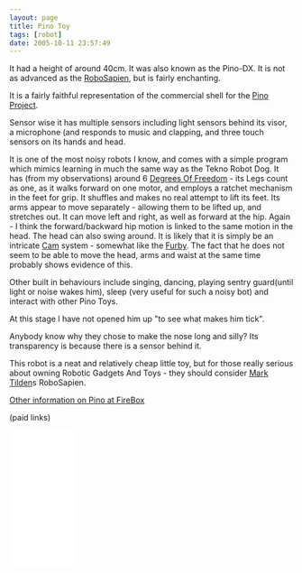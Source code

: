 ```yaml
---
layout: page
title: Pino Toy
tags: [robot]
date: 2005-10-11 23:57:49
---
```

It had a height of around 40cm. It was also known as the Pino-DX. It is not as advanced as the [RoboSapien](/wiki/robosapien.html "RoboSapien"), but is fairly enchanting.

It is a fairly faithful representation of the commercial shell for the [Pino Project](/wiki/pino.html "The Pino Project aka Open Pino is intended as a standard platform for humanoid robotics.").

Sensor wise it has multiple sensors including light sensors behind its visor, a microphone (and responds to music and clapping, and three touch sensors on its hands and head.

It is one of the most noisy robots I know, and comes with a simple program which mimics learning in much the same way as the Tekno Robot Dog. It has (from my observations) around 6 [Degrees Of Freedom](/wiki/degrees_of_freedom.html "A term used for the axes of movement for a robot, or robot limb.") - its Legs count as one, as it walks forward on one motor, and employs a ratchet mechanism in the feet for grip. It shuffles and makes no real attempt to lift its feet. Its arms appear to move separately - allowing them to be lifted up, and stretches out. It can move left and right, as well as forward at the hip. Again - I think the forward/backward hip motion is linked to the same motion in the head. The head can also swing around. It is likely that it is simply be an intricate [Cam](/wiki/cam.html "CAM") system - somewhat like the [Furby](/wiki/furby.html "Furby"). The fact that he does not seem to be able to move the head, arms and waist at the same time probably shows evidence of this.

Other built in behaviours include singing, dancing, playing sentry guard(until light or noise wakes him), sleep (very useful for such a noisy bot) and interact with other Pino Toys.

At this stage I have not opened him up "to see what makes him tick".

Anybody know why they chose to make the nose long and silly? Its transparency is because there is a sensor behind it.

This robot is a neat and relatively cheap little toy, but for those really serious about owning Robotic Gadgets And Toys - they should consider [Mark Tilden](/wiki/mark_tilden.html "Mark Tilden")s RoboSapien.

[Other information on Pino at FireBox](http://www.firebox.com/index.html?dir=firebox&action=product&pid=429)

(paid links)

<iframe style="width:120px;height:240px;" marginwidth="0" marginheight="0" scrolling="no" frameborder="0" src="//ws-eu.amazon-adsystem.com/widgets/q?ServiceVersion=20070822&OneJS=1&Operation=GetAdHtml&MarketPlace=GB&source=ss&ref=as_ss_li_til&ad_type=product_link&tracking_id=orionrobots-21&language=en_GB&marketplace=amazon&region=GB&placement=B08CH4TFC6&asins=B08CH4TFC6&linkId=4183b9dc3520123353519e195722df51&show_border=true&link_opens_in_new_window=true"></iframe>

